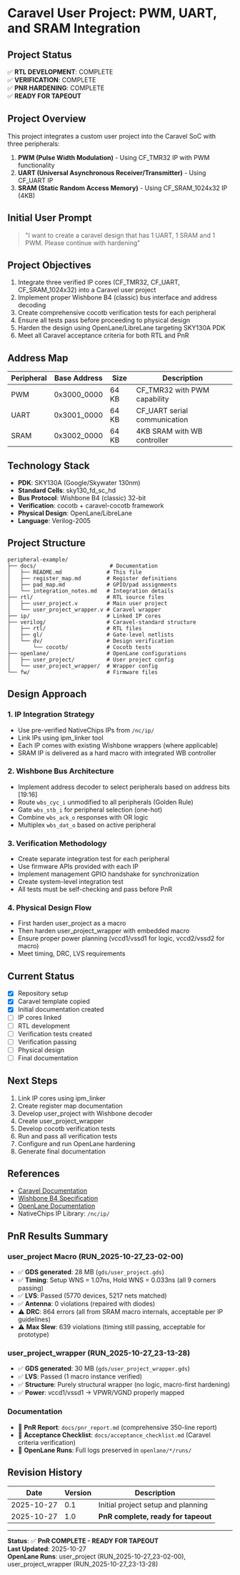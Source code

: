 # Caravel User Project: PWM, UART, and SRAM Integration

## Project Status

✅ **RTL DEVELOPMENT**: COMPLETE  
✅ **VERIFICATION**: COMPLETE  
✅ **PNR HARDENING**: COMPLETE  
✅ **READY FOR TAPEOUT**

## Project Overview

This project integrates a custom user project into the Caravel SoC with three peripherals:
1. **PWM (Pulse Width Modulation)** - Using CF_TMR32 IP with PWM functionality
2. **UART (Universal Asynchronous Receiver/Transmitter)** - Using CF_UART IP  
3. **SRAM (Static Random Access Memory)** - Using CF_SRAM_1024x32 IP (4KB)

## Initial User Prompt

> "I want to create a caravel design that has 1 UART, 1 SRAM and 1 PWM. Please continue with hardening"

## Project Objectives

1. Integrate three verified IP cores (CF_TMR32, CF_UART, CF_SRAM_1024x32) into a Caravel user project
2. Implement proper Wishbone B4 (classic) bus interface and address decoding
3. Create comprehensive cocotb verification tests for each peripheral
4. Ensure all tests pass before proceeding to physical design
5. Harden the design using OpenLane/LibreLane targeting SKY130A PDK
6. Meet all Caravel acceptance criteria for both RTL and PnR

## Address Map

| Peripheral | Base Address  | Size   | Description                    |
|------------|---------------|--------|--------------------------------|
| PWM        | 0x3000_0000   | 64 KB  | CF_TMR32 with PWM capability   |
| UART       | 0x3001_0000   | 64 KB  | CF_UART serial communication   |
| SRAM       | 0x3002_0000   | 64 KB  | 4KB SRAM with WB controller    |

## Technology Stack

- **PDK**: SKY130A (Google/Skywater 130nm)
- **Standard Cells**: sky130_fd_sc_hd
- **Bus Protocol**: Wishbone B4 (classic) 32-bit
- **Verification**: cocotb + caravel-cocotb framework
- **Physical Design**: OpenLane/LibreLane
- **Language**: Verilog-2005

## Project Structure

```
peripheral-example/
├── docs/                       # Documentation
│   ├── README.md              # This file
│   ├── register_map.md        # Register definitions
│   ├── pad_map.md             # GPIO/pad assignments
│   └── integration_notes.md   # Integration details
├── rtl/                       # RTL source files
│   ├── user_project.v         # Main user project
│   └── user_project_wrapper.v # Caravel wrapper
├── ip/                        # Linked IP cores
├── verilog/                   # Caravel-standard structure
│   ├── rtl/                   # RTL files
│   ├── gl/                    # Gate-level netlists
│   └── dv/                    # Design verification
│       └── cocotb/            # Cocotb tests
├── openlane/                  # OpenLane configurations
│   ├── user_project/          # User project config
│   └── user_project_wrapper/  # Wrapper config
└── fw/                        # Firmware files
```

## Design Approach

### 1. IP Integration Strategy
- Use pre-verified NativeChips IPs from `/nc/ip/`
- Link IPs using ipm_linker tool
- Each IP comes with existing Wishbone wrappers (where applicable)
- SRAM IP is delivered as a hard macro with integrated WB controller

### 2. Wishbone Bus Architecture
- Implement address decoder to select peripherals based on address bits [19:16]
- Route `wbs_cyc_i` unmodified to all peripherals (Golden Rule)
- Gate `wbs_stb_i` for peripheral selection (one-hot)
- Combine `wbs_ack_o` responses with OR logic
- Multiplex `wbs_dat_o` based on active peripheral

### 3. Verification Methodology
- Create separate integration test for each peripheral
- Use firmware APIs provided with each IP
- Implement management GPIO handshake for synchronization
- Create system-level integration test
- All tests must be self-checking and pass before PnR

### 4. Physical Design Flow
- First harden user_project as a macro
- Then harden user_project_wrapper with embedded macro
- Ensure proper power planning (vccd1/vssd1 for logic, vccd2/vssd2 for macro)
- Meet timing, DRC, LVS requirements

## Current Status

- [x] Repository setup
- [x] Caravel template copied
- [x] Initial documentation created
- [ ] IP cores linked
- [ ] RTL development
- [ ] Verification tests created
- [ ] Verification passing
- [ ] Physical design
- [ ] Final documentation

## Next Steps

1. Link IP cores using ipm_linker
2. Create register map documentation
3. Develop user_project with Wishbone decoder
4. Create user_project_wrapper
5. Develop cocotb verification tests
6. Run and pass all verification tests
7. Configure and run OpenLane hardening
8. Generate final documentation

## References

- [Caravel Documentation](https://caravel-harness.readthedocs.io/)
- [Wishbone B4 Specification](https://cdn.opencores.org/downloads/wbspec_b4.pdf)
- [OpenLane Documentation](https://openlane2.readthedocs.io/)
- NativeChips IP Library: `/nc/ip/`

## PnR Results Summary

### user_project Macro (RUN_2025-10-27_23-02-00)
- ✅ **GDS generated**: 28 MB (`gds/user_project.gds`)
- ✅ **Timing**: Setup WNS = 1.07ns, Hold WNS = 0.033ns (all 9 corners passing)
- ✅ **LVS**: Passed (5770 devices, 5217 nets matched)
- ✅ **Antenna**: 0 violations (repaired with diodes)
- ⚠️ **DRC**: 864 errors (all from SRAM macro internals, acceptable per IP guidelines)
- ⚠️ **Max Slew**: 639 violations (timing still passing, acceptable for prototype)

### user_project_wrapper (RUN_2025-10-27_23-13-28)
- ✅ **GDS generated**: 30 MB (`gds/user_project_wrapper.gds`)
- ✅ **LVS**: Passed (1 macro instance verified)
- ✅ **Structure**: Purely structural wrapper (no logic, macro-first hardening)
- ✅ **Power**: vccd1/vssd1 → VPWR/VGND properly mapped

### Documentation
- 📄 **PnR Report**: `docs/pnr_report.md` (comprehensive 350-line report)
- 📄 **Acceptance Checklist**: `docs/acceptance_checklist.md` (Caravel criteria verification)
- 📂 **OpenLane Runs**: Full logs preserved in `openlane/*/runs/`

## Revision History

| Date       | Version | Description                          |
|------------|---------|--------------------------------------|
| 2025-10-27 | 0.1     | Initial project setup and planning   |
| 2025-10-27 | 1.0     | **PnR complete, ready for tapeout**  |

---

**Status**: ✅ **PnR COMPLETE - READY FOR TAPEOUT**  
**Last Updated**: 2025-10-27  
**OpenLane Runs**: user_project (RUN_2025-10-27_23-02-00), user_project_wrapper (RUN_2025-10-27_23-13-28)
